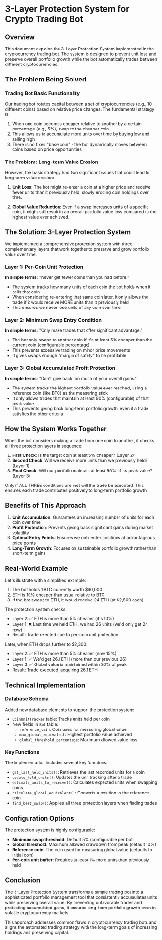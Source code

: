 # 3-Layer Protection System for Crypto Trading Bot

## Overview

This document explains the 3-Layer Protection System implemented in the cryptocurrency trading bot. The system is designed to prevent unit loss and preserve overall portfolio growth while the bot automatically trades between different cryptocurrencies.

## The Problem Being Solved

### Trading Bot Basic Functionality

Our trading bot rotates capital between a set of cryptocurrencies (e.g., 10 different coins) based on relative price changes. The fundamental strategy is:

1. When one coin becomes cheaper relative to another by a certain percentage (e.g., 5%), swap to the cheaper coin
2. This allows us to accumulate more units over time by buying low and selling high
3. There is no fixed "base coin" - the bot dynamically moves between coins based on price opportunities

### The Problem: Long-term Value Erosion

However, the basic strategy had two significant issues that could lead to long-term value erosion:

1. **Unit Loss**: The bot might re-enter a coin at a higher price and receive fewer units than it previously held, slowly eroding coin holdings over time.

2. **Global Value Reduction**: Even if a swap increases units of a specific coin, it might still result in an overall portfolio value loss compared to the highest value ever achieved.

## The Solution: 3-Layer Protection System

We implemented a comprehensive protection system with three complementary layers that work together to preserve and grow portfolio value over time.

### Layer 1: Per-Coin Unit Protection

**In simple terms**: "Never get fewer coins than you had before."

- The system tracks how many units of each coin the bot holds when it sells that coin
- When considering re-entering that same coin later, it only allows the trade if it would receive MORE units than it previously held
- This ensures we never lose units of any coin over time

### Layer 2: Minimum Swap Entry Condition

**In simple terms**: "Only make trades that offer significant advantage."

- The bot only swaps to another coin if it's at least 5% cheaper than the current coin (configurable percentage)
- This prevents excessive trading on minor price movements
- It gives swaps enough "margin of safety" to be profitable

### Layer 3: Global Accumulated Profit Protection

**In simple terms**: "Don't give back too much of your overall gains."

- The system tracks the highest portfolio value ever reached, using a reference coin (like BTC) as the measuring stick
- It only allows trades that maintain at least 90% (configurable) of that peak value
- This prevents giving back long-term portfolio growth, even if a trade satisfies the other criteria

## How the System Works Together

When the bot considers making a trade from one coin to another, it checks all three protection layers in sequence:

1. **First Check**: Is the target coin at least 5% cheaper? (Layer 2)
2. **Second Check**: Will we receive more units than we previously held? (Layer 1)
3. **Final Check**: Will our portfolio maintain at least 90% of its peak value? (Layer 3)

Only if ALL THREE conditions are met will the trade be executed. This ensures each trade contributes positively to long-term portfolio growth.

## Benefits of This Approach

1. **Unit Accumulation**: Guarantees an increasing number of units for each coin over time
2. **Profit Protection**: Prevents giving back significant gains during market volatility
3. **Optimal Entry Points**: Ensures we only enter positions at advantageous price points
4. **Long-Term Growth**: Focuses on sustainable portfolio growth rather than short-term gains

## Real-World Example

Let's illustrate with a simplified example:

1. The bot holds 1 BTC currently worth $60,000
2. ETH is 10% cheaper than usual relative to BTC
3. If the bot swaps to ETH, it would receive 24 ETH (at $2,500 each)

The protection system checks:
- Layer 2: ✅ ETH is more than 5% cheaper (it's 10%)
- Layer 1: ❌ Last time we held ETH, we had 26 units (we'd only get 24 now)
- Result: Trade rejected due to per-coin unit protection

Later, when ETH drops further to $2,300:
- Layer 2: ✅ ETH is more than 5% cheaper (now 15%)
- Layer 1: ✅ We'd get 26.1 ETH (more than our previous 26)
- Layer 3: ✅ Global value is maintained within 90% of peak
- Result: Trade executed, acquiring 26.1 ETH

## Technical Implementation

### Database Schema

Added new database elements to support the protection system:
- `CoinUnitTracker` table: Tracks units held per coin
- New fields in `Bot` table:
  - `reference_coin`: Coin used for measuring global value
  - `max_global_equivalent`: Highest portfolio value achieved
  - `global_threshold_percentage`: Maximum allowed value loss

### Key Functions

The implementation includes several key functions:
- `get_last_held_units()`: Retrieves the last recorded units for a coin
- `update_held_units()`: Updates the unit tracking after a trade
- `estimate_units_to_receive()`: Calculates expected units when swapping coins
- `calculate_global_equivalent()`: Converts a position to the reference coin
- `find_best_swap()`: Applies all three protection layers when finding trades

## Configuration Options

The protection system is highly configurable:
- **Minimum swap threshold**: Default 5% (configurable per bot)
- **Global threshold**: Maximum allowed drawdown from peak (default 10%)
- **Reference coin**: The coin used for measuring global value (defaults to initial coin)
- **Per-coin unit buffer**: Requires at least 1% more units than previously held

## Conclusion

The 3-Layer Protection System transforms a simple trading bot into a sophisticated portfolio management tool that consistently accumulates units while preserving overall value. By preventing unfavorable trades and protecting accumulated gains, it ensures long-term portfolio growth even in volatile cryptocurrency markets.

This approach addresses common flaws in cryptocurrency trading bots and aligns the automated trading strategy with the long-term goals of increasing holdings and preserving capital.
